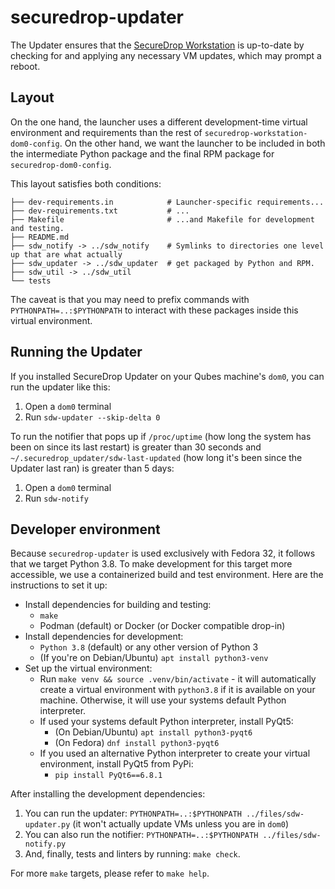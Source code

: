 # securedrop-updater

The Updater ensures that the [SecureDrop Workstation](https://github.com/freedomofpress/securedrop-workstation/) is up-to-date by checking for and applying any necessary VM updates, which may prompt a reboot.

## Layout

On the one hand, the launcher uses a different development-time virtual
environment and requirements than the rest of
`securedrop-workstation-dom0-config`.  On the other hand, we want the launcher
to be included in both the intermediate Python package and the final RPM
package for `securedrop-dom0-config`.

This layout satisfies both conditions:

```
├── dev-requirements.in            # Launcher-specific requirements...
├── dev-requirements.txt           # ...
├── Makefile                       # ...and Makefile for development and testing.
├── README.md
├── sdw_notify -> ../sdw_notify    # Symlinks to directories one level up that are what actually
├── sdw_updater -> ../sdw_updater  # get packaged by Python and RPM.
├── sdw_util -> ../sdw_util
└── tests
```

The caveat is that you may need to prefix commands with
`PYTHONPATH=..:$PYTHONPATH`  to interact with these packages inside this
virtual environment.

## Running the Updater

If you installed SecureDrop Updater on your Qubes machine's `dom0`, you can run the updater like this:
1. Open a `dom0` terminal
2. Run `sdw-updater --skip-delta 0`

To run the notifier that pops up if `/proc/uptime` (how long the system has been on since its last restart) is greater than 30 seconds and `~/.securedrop_updater/sdw-last-updated` (how long it's been since the Updater last ran) is greater than 5 days:
1. Open a `dom0` terminal
2. Run `sdw-notify`

## Developer environment

Because `securedrop-updater` is used exclusively with Fedora 32, it follows that we target Python 3.8. To make development for this target more accessible, we use a containerized build and test environment. Here are the instructions to set it up:

- Install dependencies for building and testing:
   - `make`
   - Podman (default) or Docker (or Docker compatible drop-in)
- Install dependencies for development:
   - `Python 3.8` (default) or any other version of Python 3
   - (If you're on Debian/Ubuntu) `apt install python3-venv`
- Set up the virtual environment:
   - Run `make venv && source .venv/bin/activate` - it will automatically create a virtual environment with `python3.8` if it is available on your machine. Otherwise, it will use your systems default Python interpreter.
   - If  used your systems default Python interpreter, install PyQt5:
     - (On Debian/Ubuntu) `apt install python3-pyqt6`
     - (On Fedora) `dnf install python3-pyqt6`
   - If you used an alternative Python interpreter to create your virtual environment, install PyQt5 from PyPi:
     - `pip install PyQt6==6.8.1`

After installing the development dependencies:

1. You can run the updater: `PYTHONPATH=..:$PYTHONPATH ../files/sdw-updater.py` (it won't actually update VMs unless you are in `dom0`)
2. You can also run the notifier: `PYTHONPATH=..:$PYTHONPATH ../files/sdw-notify.py`
3. And, finally, tests and linters by running: `make check`.

For more `make` targets, please refer to `make help`.
